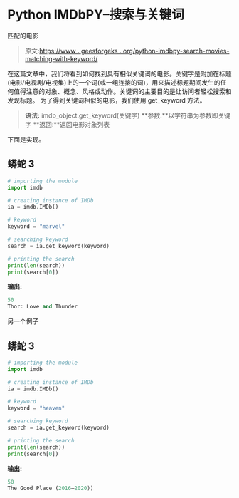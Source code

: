# Python IMDbPY–搜索与关键词

匹配的电影

> 原文:[https://www . geesforgeks . org/python-imdbpy-search-movies-matching-with-keyword/](https://www.geeksforgeeks.org/python-imdbpy-searching-movies-matching-with-keyword/)

在这篇文章中，我们将看到如何找到具有相似关键词的电影。关键字是附加在标题(电影/电视剧/电视集)上的一个词(或一组连接的词)，用来描述标题期间发生的任何值得注意的对象、概念、风格或动作。关键词的主要目的是让访问者轻松搜索和发现标题。
为了得到关键词相似的电影，我们使用 get_keyword 方法。

> **语法:** imdb_object.get_keyword(关键字)
> **参数:**以字符串为参数即关键字
> **返回:**返回电影对象列表

下面是实现。

## 蟒蛇 3

```py
# importing the module
import imdb

# creating instance of IMDb
ia = imdb.IMDb()

# keyword
keyword = "marvel"

# searching keyword
search = ia.get_keyword(keyword)

# printing the search
print(len(search))
print(search[0])
```

**输出:**

```py
50
Thor: Love and Thunder
```

另一个例子

## 蟒蛇 3

```py
# importing the module
import imdb

# creating instance of IMDb
ia = imdb.IMDb()

# keyword
keyword = "heaven"

# searching keyword
search = ia.get_keyword(keyword)

# printing the search
print(len(search))
print(search[0])
```

**输出:**

```py
50
The Good Place (2016–2020))
```